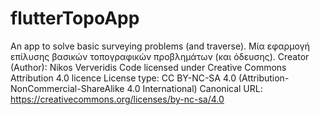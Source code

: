 # flutterTopoApp
An app to solve basic surveying problems (and traverse).
Μία εφαρμογή επίλυσης βασικών τοπογραφικών προβλημάτων (και όδευσης).
Creator (Author): Nikos Ververidis
Code licensed under Creative Commons Attribution 4.0 licence
License type: CC BY-NC-SA 4.0 (Attribution-NonCommercial-ShareAlike 4.0 International)
Canonical URL: https://creativecommons.org/licenses/by-nc-sa/4.0
